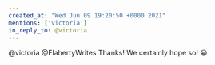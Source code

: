 ```yaml
---
created_at: "Wed Jun 09 19:20:50 +0000 2021"
mentions: ['victoria']
in_reply_to: @victoria
---
```


@victoria @FlahertyWrites Thanks! We certainly hope so! 😀
